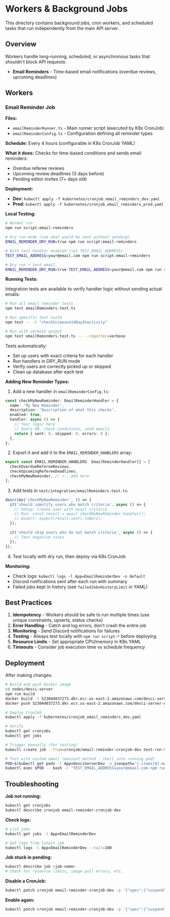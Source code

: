 # Workers & Background Jobs

This directory contains background jobs, cron workers, and scheduled tasks that run independently from the main API server.

## Overview

Workers handle long-running, scheduled, or asynchronous tasks that shouldn't block API requests:

- **Email Reminders** - Time-based email notifications (overdue reviews, upcoming deadlines)

## Workers

### Email Reminder Job

**Files:**

- `emailReminderRunner.ts` - Main runner script (executed by K8s CronJob)
- `emailReminderConfig.ts` - Configuration defining all reminder types

**Schedule:** Every 4 hours (configurable in K8s CronJob YAML)

**What it does:**
Checks for time-based conditions and sends email reminders:

- Overdue referee reviews
- Upcoming review deadlines (3 days before)
- Pending editor invites (7+ days old)

**Deployment:**

- **Dev:** `kubectl apply -f kubernetes/cronjob_email_reminders_dev.yaml`
- **Prod:** `kubectl apply -f kubernetes/cronjob_email_reminders_prod.yaml`

**Local Testing:**

```bash
# Normal run
npm run script:email-reminders

# Dry run mode (see what would be sent without sending)
EMAIL_REMINDER_DRY_RUN=true npm run script:email-reminders

# With test handler enabled (set TEST_EMAIL_ADDRESS)
TEST_EMAIL_ADDRESS=your@email.com npm run script:email-reminders

# Dry run + test email
EMAIL_REMINDER_DRY_RUN=true TEST_EMAIL_ADDRESS=your@email.com npm run script:email-reminders
```

**Running Tests:**

Integration tests are available to verify handler logic without sending actual emails:

```bash
# Run all email reminder tests
npm test emailReminders.test.ts

# Run specific test suite
npm test -- -t "checkSciweave14DayInactivity"

# Run with verbose output
npm test emailReminders.test.ts -- --reporter=verbose
```

Tests automatically:

- Set up users with exact criteria for each handler
- Run handlers in DRY_RUN mode
- Verify users are correctly picked up or skipped
- Clean up database after each test

**Adding New Reminder Types:**

1. Add a new handler in `emailReminderConfig.ts`:

```typescript
const checkMyNewReminder: EmailReminderHandler = {
  name: 'My New Reminder',
  description: 'Description of what this checks',
  enabled: true,
  handler: async () => {
    // Your logic here
    // Query DB, check conditions, send emails
    return { sent: 0, skipped: 0, errors: 0 };
  },
};
```

2. Export it and add it to the `EMAIL_REMINDER_HANDLERS` array:

```typescript
export const EMAIL_REMINDER_HANDLERS: EmailReminderHandler[] = [
  checkOverdueRefereeReviews,
  checkUpcomingRefereeDeadlines,
  checkMyNewReminder, // <-- Add here
];
```

3. Add tests in `test/integration/emailReminders.test.ts`:

```typescript
describe('checkMyNewReminder', () => {
  it('should identify users who match criteria', async () => {
    // Setup: Create user with exact criteria
    // Run: const result = await checkMyNewReminder.handler();
    // Assert: expect(result.sent).toBe(1);
  });

  it('should skip users who do not match criteria', async () => {
    // Test negative cases
  });
});
```

4. Test locally with dry run, then deploy via K8s CronJob

**Monitoring:**

- Check logs: `kubectl logs -l App=EmailReminderDev -n default`
- Discord notifications sent after each run with summary
- Failed jobs kept in history (see `failedJobsHistoryLimit` in YAML)

## Best Practices

1. **Idempotency** - Workers should be safe to run multiple times (use unique constraints, upserts, status checks)
2. **Error Handling** - Catch and log errors, don't crash the entire job
3. **Monitoring** - Send Discord notifications for failures
4. **Testing** - Always test locally with `npm run script:*` before deploying
5. **Resource Limits** - Set appropriate CPU/memory in K8s YAML
6. **Timeouts** - Consider job execution time vs schedule frequency

## Deployment

After making changes:

```bash
# Build and push Docker image
cd nodes/desci-server
npm run build
docker build -t 523044037273.dkr.ecr.us-east-2.amazonaws.com/desci-server-dev:latest .
docker push 523044037273.dkr.ecr.us-east-2.amazonaws.com/desci-server-dev:latest

# Deploy CronJob
kubectl apply -f kubernetes/cronjob_email_reminders_dev.yaml

# Verify
kubectl get cronjobs
kubectl get jobs

# Trigger manually (for testing)
kubectl create job --from=cronjob/email-reminder-cronjob-dev test-run-$(date +%s)

# Test with custom email (easiest method - shell into running pod)
POD=$(kubectl get pods -l App=DesciServerDev -o jsonpath='{.items[0].metadata.name}')
kubectl exec $POD -- bash -c "TEST_EMAIL_ADDRESS=your@email.com npm run script:email-reminders"
```

## Troubleshooting

**Job not running:**

```bash
kubectl get cronjobs
kubectl describe cronjob email-reminder-cronjob-dev
```

**Check logs:**

```bash
# List jobs
kubectl get jobs -l App=EmailReminderDev

# Get logs from latest job
kubectl logs -l App=EmailReminderDev --tail=100
```

**Job stuck in pending:**

```bash
kubectl describe job <job-name>
# Check for resource limits, image pull errors, etc.
```

**Disable a CronJob:**

```bash
kubectl patch cronjob email-reminder-cronjob-dev -p '{"spec":{"suspend":true}}'
```

**Enable again:**

```bash
kubectl patch cronjob email-reminder-cronjob-dev -p '{"spec":{"suspend":false}}'
```
